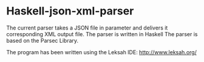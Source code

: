 Haskell-json-xml-parser
=======================

The current parser takes a JSON file in parameter and delivers it corresponding XML output file. The parser is written in Haskell
The parser is based on the Parsec Library.

The program has been written using the Leksah IDE: http://www.leksah.org/
